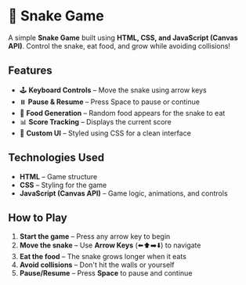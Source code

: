 # 🐍 Snake Game

A simple **Snake Game** built using **HTML, CSS, and JavaScript (Canvas API)**. Control the snake, eat food, and grow while avoiding collisions!

## Features

- 🕹️ **Keyboard Controls** – Move the snake using arrow keys
- ⏸️ **Pause & Resume** – Press Space to pause or continue
- 🍎 **Food Generation** – Random food appears for the snake to eat
- 📊 **Score Tracking** – Displays the current score
- 🎨 **Custom UI** – Styled using CSS for a clean interface

## Technologies Used

- **HTML** – Game structure
- **CSS** – Styling for the game
- **JavaScript (Canvas API)** – Game logic, animations, and controls

##  How to Play

1. **Start the game** – Press any arrow key to begin
2. **Move the snake** – Use **Arrow Keys** (⬅️⬆️➡️⬇️) to navigate
3. **Eat the food** – The snake grows longer when it eats
4. **Avoid collisions** – Don't hit the walls or yourself
5. **Pause/Resume** – Press **Space** to pause and continue
